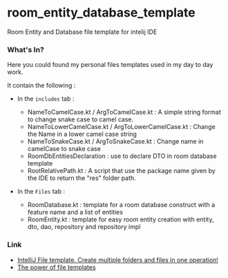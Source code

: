 # room_entity_database_template
Room Entity and Database file template for intelij IDE


### What's In?

Here you could found my personal files templates used in my day to day work.

It contain the following : 

- In the `includes` tab :
  - NameToCamelCase.kt / ArgToCamelCase.kt : A simple string format to change snake case to camel case.
  - NameToLowerCamelCase.kt / ArgToLowerCamelCase.kt : Change the Name in a lower camel case string
  - NameToSnakeCase.kt / ArgToSnakeCase.kt : Change name in camelCase to snake case
  - RoomDbEntitiesDeclaration : use to declare DTO in room database template
  - RootRelativePath.kt : A script that use the package name given by the IDE to return the "res" folder path.

- In the `Files` tab : 
  - RoomDatabase.kt : template for a room database construct with a feature name and a list of entities
  - RoomEntity.kt : template for easy room entity creation with entity, dto, dao, repository and repository impl

### Link

- [IntelliJ File template. Create multiple folders and files in one operation!](https://medium.com/@piconemarc/86d1c5058516)
- [The power of file templates](https://medium.com/@piconemarc/bd526bd815b2)

